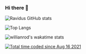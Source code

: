 ### Hi there 👋

![Ravidus GitHub stats](https://stat-rvdrover.vercel.app/api?username=rvdrover&count_private=true&show_icons=true&theme=tokyonight)

![Top Langs](https://stat-rvdrover.vercel.app/api/top-langs/?username=rvdrover&layout=compact&theme=tokyonight)


![willianrod's wakatime stats](https://stat-rvdrover.vercel.app/api/wakatime/?username=rvdrover&theme=tokyonight)

<a href="https://wakatime.com/@2b48b7c3-6e20-4952-ad0c-e5df5837c765"><img src="https://wakatime.com/badge/user/2b48b7c3-6e20-4952-ad0c-e5df5837c765.svg" alt="Total time coded since Aug 16 2021" /></a>
